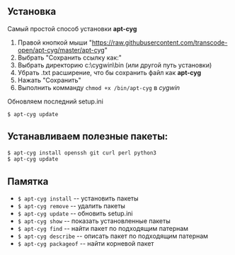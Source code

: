 ## Установка
Самый простой способ установки **apt-cyg**

1. Правой кнопкой мыши "https://raw.githubusercontent.com/transcode-open/apt-cyg/master/apt-cyg"
2. Выбрать "Сохранить ссылку как:"
3. Выбрать директорию c:\cygwin\bin (или другой путь установки)
4. Убрать .txt расширение, что бы сохранить файл как **apt-cyg**
5. Нажать "Сохранить"
6. Выполнить комманду `chmod +x /bin/apt-cyg` в *cygwin*

Обновляем последний setup.ini
```sh
$ apt-cyg update
```

## Устанавливаем полезные пакеты:
```sh
$ apt-cyg install openssh git curl perl python3
$ apt-cyg update
```

## Памятка
+ `$ apt-cyg install` -- установить пакеты
+ `$ apt-cyg remove` -- удалить пакеты
+ `$ apt-cyg update` -- обновить setup.ini
+ `$ apt-cyg show` -- показать установленные пакеты
+ `$ apt-cyg find` -- найти пакет по подходящим патернам 
+ `$ apt-cyg describe` -- описать пакет по подходящим патернам 
+ `$ apt-cyg packageof` -- найти корневой пакет
